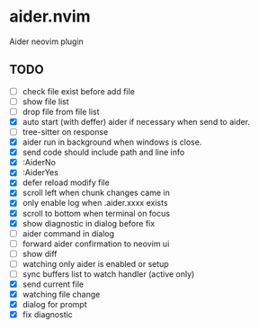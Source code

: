# aider.nvim

Aider neovim plugin

## TODO

- [ ] check file exist before add file
- [ ] show file list
- [ ] drop file from file list
- [x] auto start (with deffer) aider if necessary when send to aider.
- [ ] tree-sitter on response
- [x] aider run in background when windows is close.
- [x] send code should include path and line info
- [x] :AiderNo
- [x] :AiderYes
- [x] defer reload modify file
- [x] scroll left when chunk changes came in
- [x] only enable log when .aider.xxxx exists
- [x] scroll to bottom when terminal on focus
- [x] show diagnostic in dialog before fix
- [ ] aider command in dialog
- [ ] forward aider confirmation to neovim ui
- [ ] show diff
- [ ] watching only aider is enabled or setup
- [ ] sync buffers list to watch handler (active only)
- [x] send current file
- [x] watching file change
- [x] dialog for prompt
- [x] fix diagnostic
